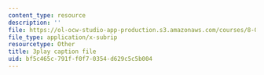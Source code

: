 ```yaml
---
content_type: resource
description: ''
file: https://ol-ocw-studio-app-production.s3.amazonaws.com/courses/8-01sc-classical-mechanics-fall-2016/bf5c465c791ff0f70354d629c5c5b004_TvdmaZR6m8Q.srt
file_type: application/x-subrip
resourcetype: Other
title: 3play caption file
uid: bf5c465c-791f-f0f7-0354-d629c5c5b004
---
```

